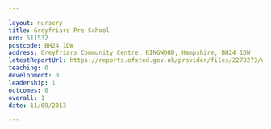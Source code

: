 ```yaml
---

layout: nursery
title: Greyfriars Pre School
urn: 511532
postcode: BH24 1DW
address: Greyfriars Community Centre, RINGWOOD, Hampshire, BH24 1DW
latestReportUrl: https://reports.ofsted.gov.uk/provider/files/2278273/urn/511532.pdf
teaching: 0
development: 0
leadership: 1
outcomes: 0
overall: 1
date: 11/09/2013

---
```

